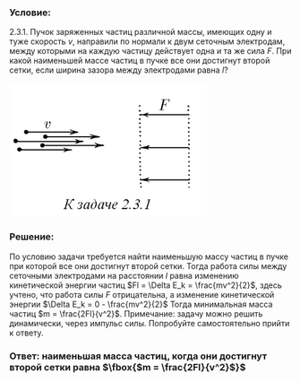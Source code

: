 ###  Условие: 

$2.3.1.$ Пучок заряженных частиц различной массы, имеющих одну и туже скорость $v$, направили по нормали к двум сеточным электродам, между которыми на каждую частицу действует одна и та же сила $F$. При какой наименьшей массе частиц в пучке все они достигнут второй сетки, если ширина зазора между электродами равна $l$? 

![|353x239, 67%](../../img/2.3.1/statement.png) 

###  Решение: 

По условию задачи требуется найти наименьшую массу частиц в пучке при которой все они достигнут второй сетки. Тогда работа силы между сеточными электродами на расстоянии $l$ равна изменению кинетической энергии частиц $Fl = \Delta E_k = \frac{mv^2}{2}$, здесь учтено, что работа силы $F$ отрицательна, а изменение кинетической энергии $\Delta E_k = 0 - \frac{mv^2}{2}$ Тогда минимальная масса частиц $m = \frac{2Fl}{v^2}$. Примечание: задачу можно решить динамически, через импульс силы. Попробуйте самостоятельно прийти к ответу. 

###  Ответ: наименьшая масса частиц, когда они достигнут второй сетки равна $\fbox{$m = \frac{2Fl}{v^2}$}$ 
